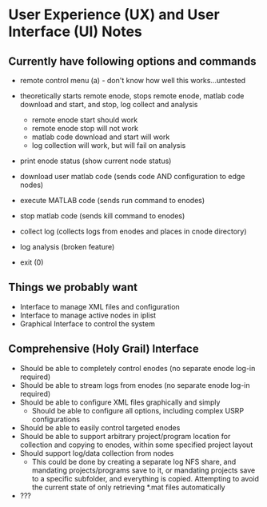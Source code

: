 # User Experience (UX) and User Interface (UI) Notes

## Currently have following options and commands

- remote control menu (a) - don't know how well this works...untested

- theoretically starts remote enode, stops remote enode, matlab code download and start, and stop, log collect and analysis
  - remote enode start should work
  - remote enode stop will not work
  - matlab code download and start will work
  - log collection will work, but will fail on analysis

- print enode status (show current node status)
- download user matlab code (sends code AND configuration to edge nodes)
- execute MATLAB code (sends run command to enodes)
- stop matlab code (sends kill command to enodes)
- collect log (collects logs from enodes and places in cnode directory)
- log analysis (broken feature)
- exit (0)

## Things we probably want

- Interface to manage XML files and configuration
- Interface to manage active nodes in iplist
- Graphical Interface to control the system

## Comprehensive (Holy Grail) Interface

- Should be able to completely control enodes (no separate enode log-in required)
- Should be able to stream logs from enodes (no separate enode log-in required)
- Should be able to configure XML files graphically and simply
  - Should be able to configure all options, including complex USRP configurations
- Should be able to easily control targeted enodes
- Should be able to support arbitrary project/program location for collection and copying to enodes, within some specified project layout
- Should support log/data collection from nodes
  - This could be done by creating a separate log NFS share, and mandating projects/programs save to it, or mandating projects save to a specific subfolder, and everything is copied.  Attempting to avoid the current state of only retrieving *.mat files automatically
- ???
